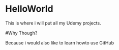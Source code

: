 # HelloWorld
This is where i will put all my Udemy projects.


#Why Though?

Because i would also like to learn howto use GitHub
